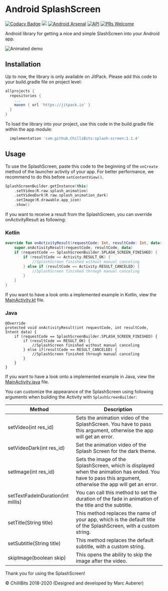 # Android SplashScreen
[![Codacy Badge](https://api.codacy.com/project/badge/Grade/9f6af609b3cb4bf486942681972588e2)](https://app.codacy.com/gh/ChilliBits/splash-screen?utm_source=github.com&utm_medium=referral&utm_content=ChilliBits/splash-screen&utm_campaign=Badge_Grade_Dashboard)
[![](https://jitpack.io/v/ChilliBits/splash-screen.svg)](https://jitpack.io/#ChilliBits/splash-screen)
[![Android Arsenal](https://img.shields.io/badge/Android%20Arsenal-SplashScreen-blue.svg?style=flat)](https://android-arsenal.com/details/1/7112)
[![API](https://img.shields.io/badge/API-14%2B-red.svg?style=flat)](https://android-arsenal.com/api?level=14)
[![PRs Welcome](https://img.shields.io/badge/PRs-welcome-brightgreen.svg?style=flat-square)](http://makeapullrequest.com)

Android library for getting a nice and simple SlashScreen into your Android app.

![Animated demo](https://chillibits.com/github-media/SplashScreen/animated_demo.gif)

## Installation

Up to now, the library is only available on JitPack. Please add this code to your build.gradle file on project level:
```gradle
allprojects {
  repositories {
    ...
    maven { url 'https://jitpack.io' }
  }
}
```
To load the library into your project, use this code in the build.gradle file within the app module:
```gradle
  implementation 'com.github.ChilliBits:splash-screen:1.1.4'
```

## Usage
To use the SplashScreen, paste this code to the beginning of the `onCreate` method of the launcher activity of your app. For better performance, we recommend to do this before `setContentView()`.

```kotlin
SplashScreenBuilder.getInstance(this)
    .setVideo(R.raw.splash_animation)
    .setVideoDark(R.raw.splash_animation_dark)
    .setImage(R.drawable.app_icon)
    .show()
```

If you want to receive a result from the SplashScreen, you can override onActivityResult as following:
### Kotlin
```kotlin
override fun onActivityResult(requestCode: Int, resultCode: Int, data: Intent?) {
    super.onActivityResult(requestCode, resultCode, data)
    if (requestCode == SplashScreenBuilder.SPLASH_SCREEN_FINISHED) {
        if (resultCode == Activity.RESULT_OK) {
            //SplashScreen finished without manual canceling
        } else if (resultCode == Activity.RESULT_CANCELED) {
            //SplashScreen finished through manual canceling
        }
    }
}
```

If you want to have a look onto a implemented example in Kotlin, view the [MainActivity.kt](https://github.com/ChilliBits/splash-screen/blob/master/app/src/main/java/com/chillibits/splashscreenexample/MainActivity.kt) file.

### Java
```android
@Override
protected void onActivityResult(int requestCode, int resultCode, Intent data) {
    if (requestCode == SplashScreenBuilder.SPLASH_SCREEN_FINISHED) {
        if (resultCode == RESULT_OK) {
            //SplashScreen finished without manual canceling
        } else if(resultCode == RESULT_CANCELED) {
            //SplashScreen finished through manual canceling
        }
    }
}
```

If you want to have a look onto a implemented example in Java, view the [MainActivity.java](https://github.com/ChilliBits/splash-screen/blob/master/app/src/main/java/com/chillibits/splashscreenexample/MainActivityJava.java) file.

You can customize the appearance of the SplashScreen using following arguments when building the Activity with `SplashScreenBuilder`:

| Method                            | Description                                                                                                                                               |
|-----------------------------------|-----------------------------------------------------------------------------------------------------------------------------------------------------------|
| setVideo(int res_id)              | Sets the animation video of the SplashScreen. You have to pass this argument, otherwise the app will get an error.                                        |
| setVideoDark(int res_id)          | Set the animation video of the Splash Screen for the dark theme.                                                                                          |
| setImage(int res_id)              | Sets the image of the SplashScreen, which is displayed when the animation has ended. You have to pass this argument, otherwise the app will get an error. |
| setTextFadeInDuration(int millis) | You can call this method to set the duration of the fade in animation of the title and the subtitle.                                                      |
| setTitle(String title)            | This method replaces the name of your app, which is the default title of the SplashScreen, with a custom string.                                          |
| setSubtitle(String title)         | This method replaces the default subtitle, with a custom string.                                                                                          |
| skipImage(boolean skip)           | This opens the ability to skip the image after the video.                                                                                                 |

Thank you for using the SplashScreen!

© ChilliBits 2018-2020 (Designed and developed by Marc Auberer)
